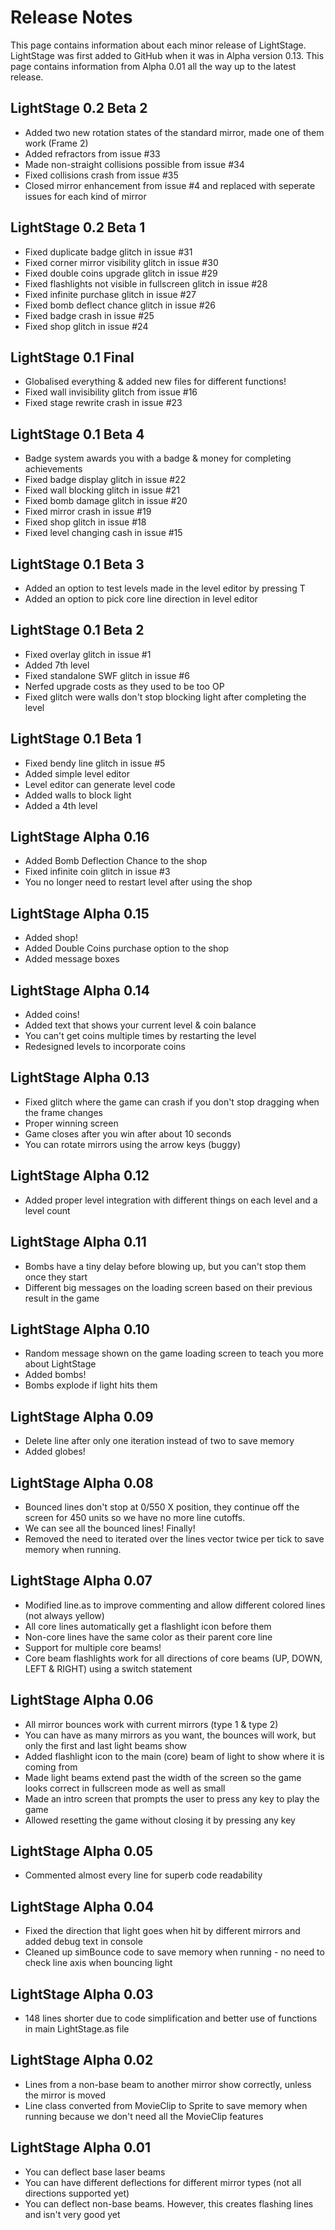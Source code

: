 # Release Notes
This page contains information about each minor release of LightStage. LightStage was first added to GitHub when it was in Alpha version 0.13. This page contains information from Alpha 0.01 all the way up to the latest release.

## LightStage 0.2 Beta 2
- Added two new rotation states of the standard mirror, made one of them work (Frame 2)
- Added refractors from issue #33
- Made non-straight collisions possible from issue #34
- Fixed collisions crash from issue #35
- Closed mirror enhancement from issue #4 and replaced with seperate issues for each kind of mirror

## LightStage 0.2 Beta 1
- Fixed duplicate badge glitch in issue #31
- Fixed corner mirror visibility glitch in issue #30
- Fixed double coins upgrade glitch in issue #29
- Fixed flashlights not visible in fullscreen glitch in issue #28
- Fixed infinite purchase glitch in issue #27
- Fixed bomb deflect chance glitch in issue #26
- Fixed badge crash in issue #25
- Fixed shop glitch in issue #24

## LightStage 0.1 Final
- Globalised everything & added new files for different functions!
- Fixed wall invisibility glitch from issue #16 
- Fixed stage rewrite crash in issue #23 

## LightStage 0.1 Beta 4
- Badge system awards you with a badge & money for completing achievements
- Fixed badge display glitch in issue #22
- Fixed wall blocking glitch in issue #21
- Fixed bomb damage glitch in issue #20
- Fixed mirror crash in issue #19
- Fixed shop glitch in issue #18
- Fixed level changing cash in issue #15

## LightStage 0.1 Beta 3
- Added an option to test levels made in the level editor by pressing T
- Added an option to pick core line direction in level editor

## LightStage 0.1 Beta 2
- Fixed overlay glitch in issue #1
- Added 7th level
- Fixed standalone SWF glitch in issue #6
- Nerfed upgrade costs as they used to be too OP
- Fixed glitch were walls don't stop blocking light after completing the level

## LightStage 0.1 Beta 1
- Fixed bendy line glitch in issue #5
- Added simple level editor
- Level editor can generate level code
- Added walls to block light
- Added a 4th level

## LightStage Alpha 0.16
- Added Bomb Deflection Chance to the shop
- Fixed infinite coin glitch in issue #3
- You no longer need to restart level after using the shop

## LightStage Alpha 0.15
- Added shop!
- Added Double Coins purchase option to the shop
- Added message boxes

## LightStage Alpha 0.14
- Added coins!
- Added text that shows your current level & coin balance
- You can't get coins multiple times by restarting the level
- Redesigned levels to incorporate coins

## LightStage Alpha 0.13
- Fixed glitch where the game can crash if you don't stop dragging when the frame changes
- Proper winning screen
- Game closes after you win after about 10 seconds
- You can rotate mirrors using the arrow keys (buggy)

## LightStage Alpha 0.12
- Added proper level integration with different things on each level and a level count

## LightStage Alpha 0.11
- Bombs have a tiny delay before blowing up, but you can't stop them once they start
- Different big messages on the loading screen based on their previous result in the game

## LightStage Alpha 0.10
- Random message shown on the game loading screen to teach you more about LightStage
- Added bombs!
- Bombs explode if light hits them

## LightStage Alpha 0.09
- Delete line after only one iteration instead of two to save memory
- Added globes!

## LightStage Alpha 0.08
- Bounced lines don't stop at 0/550 X position, they continue off the screen for 450 units so we have no more line cutoffs.
- We can see all the bounced lines! Finally!
- Removed the need to iterated over the lines vector twice per tick to save memory when running.

## LightStage Alpha 0.07
- Modified line.as to improve commenting and allow different colored lines (not always yellow)
- All core lines automatically get a flashlight icon before them
- Non-core lines have the same color as their parent core line
- Support for multiple core beams!
- Core beam flashlights work for all directions of core beams (UP, DOWN, LEFT & RIGHT) using a switch statement

## LightStage Alpha 0.06
- All mirror bounces work with current mirrors (type 1 & type 2)
- You can have as many mirrors as you want, the bounces will work, but only the first and last light beams show
- Added flashlight icon to the main (core) beam of light to show where it is coming from
- Made light beams extend past the width of the screen so the game looks correct in fullscreen mode as well as small
- Made an intro screen that prompts the user to press any key to play the game
- Allowed resetting the game without closing it by pressing any key

## LightStage Alpha 0.05
- Commented almost every line for superb code readability

## LightStage Alpha 0.04
- Fixed the direction that light goes when hit by different mirrors and added debug text in console
- Cleaned up simBounce code to save memory when running - no need to check line axis when bouncing light

## LightStage Alpha 0.03
- 148 lines shorter due to code simplification and better use of functions in main LightStage.as file

## LightStage Alpha 0.02
- Lines from a non-base beam to another mirror show correctly, unless the mirror is moved
- Line class converted from MovieClip to Sprite to save memory when running because we don't need all the MovieClip features

## LightStage Alpha 0.01
- You can deflect base laser beams
- You can have different deflections for different mirror types (not all directions supported yet)
- You can deflect non-base beams. However, this creates flashing lines and isn't very good yet
